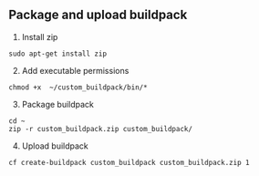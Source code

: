 ## Package and upload buildpack

1. Install zip
```
sudo apt-get install zip
```

2. Add executable permissions
```
chmod +x  ~/custom_buildpack/bin/*
```

3. Package buildpack
```
cd ~
zip -r custom_buildpack.zip custom_buildpack/
```

4. Upload buildpack
```
cf create-buildpack custom_buildpack custom_buildpack.zip 1
```
